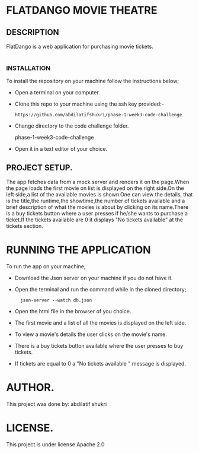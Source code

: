 # FLATDANGO MOVIE THEATRE

## DESCRIPTION

FlatDango is a web application for purchasing movie tickets.
<br>
<br>
### INSTALLATION

To install the repository on your machine follow the instructions below;

- Open a terminal on your computer.
- Clone this repo to your machine using the ssh key provided:-

      https://github.com/abdilatifshukri/phase-1-week3-code-challenge

- Change directory to the code challenge folder.     

     phase-1-week3-code-challenge
        
- Open it in a text editor of your choice.

## PROJECT SETUP.
The app fetches data from a mock server and renders it on the page.When the page loads the first movie on list is displayed on the right side.On the left side,a list of the available movies is shown.One can view the details, that is the title,the runtime,the showtime,the number of tickets available and a brief description of what the movies is about by clicking on its name.There is a buy tickets button where a user presses if he/she wants to purchase a ticket.If the tickets available are 0 it displays "No tickets available" at the tickets section.

# RUNNING THE APPLICATION
To run the app on your machine;

- Download the Json server on your machine if you do not have it.
- Open the terminal and run the command while in the cloned directory;

        json-server --watch db.json

- Open the html file in the browser of you choice.
- The first movie and a list of all the movies is displayed on the left side.
- To view a movie's details the user clicks on the movie's name.
- There is a buy tickets button available where the user presses to buy tickets.
- If tickets are equal to 0 a "No tickets available " message is displayed.

# AUTHOR.
This project was done by:
abdilatif shukri

# LICENSE.
This project is under license Apache 2.0
